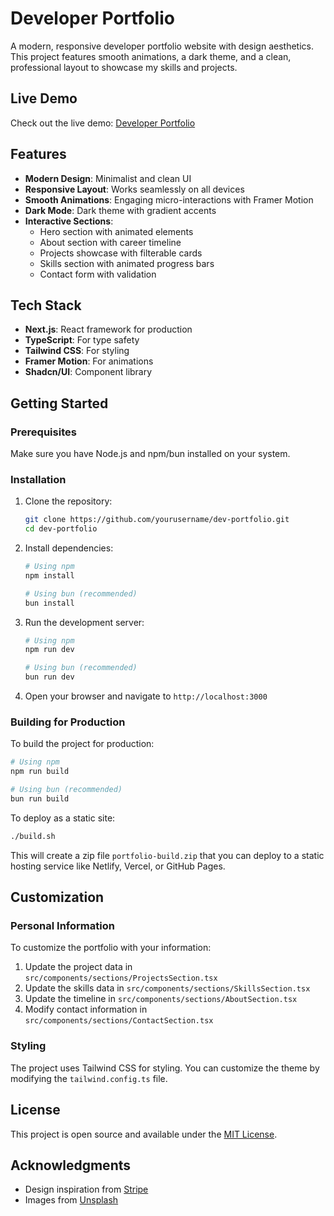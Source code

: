 # Developer Portfolio

A modern, responsive developer portfolio website with design aesthetics. This project features smooth animations, a dark theme, and a clean, professional layout to showcase my skills and projects.

## Live Demo

Check out the live demo: [Developer Portfolio](https://same-nszj8dcupch-latest.netlify.app/)

## Features

- **Modern Design**: Minimalist and clean UI
- **Responsive Layout**: Works seamlessly on all devices
- **Smooth Animations**: Engaging micro-interactions with Framer Motion
- **Dark Mode**: Dark theme with gradient accents
- **Interactive Sections**:
  - Hero section with animated elements
  - About section with career timeline
  - Projects showcase with filterable cards
  - Skills section with animated progress bars
  - Contact form with validation

## Tech Stack

- **Next.js**: React framework for production
- **TypeScript**: For type safety
- **Tailwind CSS**: For styling
- **Framer Motion**: For animations
- **Shadcn/UI**: Component library

## Getting Started

### Prerequisites

Make sure you have Node.js and npm/bun installed on your system.

### Installation

1. Clone the repository:

   ```bash
   git clone https://github.com/yourusername/dev-portfolio.git
   cd dev-portfolio
   ```

2. Install dependencies:

   ```bash
   # Using npm
   npm install

   # Using bun (recommended)
   bun install
   ```

3. Run the development server:

   ```bash
   # Using npm
   npm run dev

   # Using bun (recommended)
   bun run dev
   ```

4. Open your browser and navigate to `http://localhost:3000`

### Building for Production

To build the project for production:

```bash
# Using npm
npm run build

# Using bun (recommended)
bun run build
```

To deploy as a static site:

```bash
./build.sh
```

This will create a zip file `portfolio-build.zip` that you can deploy to a static hosting service like Netlify, Vercel, or GitHub Pages.

## Customization

### Personal Information

To customize the portfolio with your information:

1. Update the project data in `src/components/sections/ProjectsSection.tsx`
2. Update the skills data in `src/components/sections/SkillsSection.tsx`
3. Update the timeline in `src/components/sections/AboutSection.tsx`
4. Modify contact information in `src/components/sections/ContactSection.tsx`

### Styling

The project uses Tailwind CSS for styling. You can customize the theme by modifying the `tailwind.config.ts` file.

## License

This project is open source and available under the [MIT License](LICENSE).

## Acknowledgments

- Design inspiration from [Stripe](https://stripe.com)
- Images from [Unsplash](https://unsplash.com)
